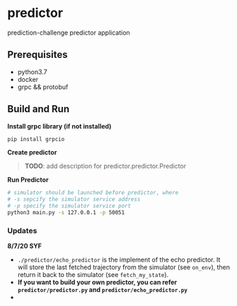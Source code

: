 # predictor #

prediction-challenge predictor application

## Prerequisites ##

 - python3.7
 - docker
 - grpc && protobuf

## Build and Run ##
**Install grpc library (if not installed)**
```bash
pip install grpcio
```

**Create predictor**

> **TODO**: add description for predictor.predictor.Predictor
>
**Run Predictor**
```bash
# simulator should be launched before predictor, where
# -s sepcify the simulator service address
# -p specify the simulator service port
python3 main.py -s 127.0.0.1 -p 50051
```

### Updates

**8/7/20 SYF**

- `./predictor/echo_predictor` is the implement of the echo predictor. It will store the last fetched trajectory from the simulator (see `on_env`), then return it back to the simulator (see `fetch_my_state`).
- **If you want to build your own predictor, you can refer `predictor/predictor.py` and `predictor/echo_predictor.py`**
- 